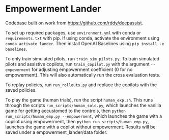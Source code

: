 # Empowerment Lander

Codebase built on work from https://github.com/rddy/deepassist. 

To set up required packages, use `environment.yml` with conda or `requirements.txt` with pip.
If using conda, activate the environment using `conda activate lander`. Then install OpenAI Baselines
using `pip install -e baselines`.

To only train simulated pilots, run `train_sim_pilots.py`.
To train simulated pilots and assistive copilots, run `train_copilot.py` with the argument `--empowerment` for adjusting empowerment coefficient (0 for no empowerment).
This will also automatically run the cross evaluation tests. 

To replay policies, run `run_rollouts.py` and replace the copilots with the saved policies.

To play the game (human trials), run the script `human_exp.sh`. This runs through the 
scripts `run_scripts/human_solo.py`, which launches the vanilla game for getting accustomed to the controls,
then `python run_scripts/human_emp.py --empowerment`, which launches the game with a copilot using empowerment, 
then `python run_scripts/human_emp.py`, launches the game with a copilot without empowerment. Results will 
be saved under a empowerment_lander/data folder. 

